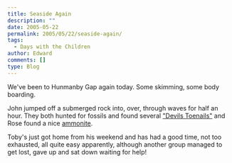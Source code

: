 ```yaml
---
title: Seaside Again
description: ""
date: 2005-05-22
permalink: 2005/05/22/seaside-again/
tags:
  - Days with the Children
author: Edward
comments: []
type: Blog
---
```


We\'ve been to Hunmanby Gap again today. Some skimming, some body
boarding.

John jumped off a submerged rock into, over, through waves for half an
hour. They both hunted for fossils and found several [\"Devils
Toenails\"][1] and Rose found a nice [ammonite][2].

Toby\'s just got home from his weekend and has had a good time, not too
exhausted, all quite easy apparently, although another group managed to
get lost, gave up and sat down waiting for help!



[1]: https://www.discoveringfossils.co.uk/Myths.htm
[2]: https://www.discoveringfossils.co.uk/Ammonites.htm
